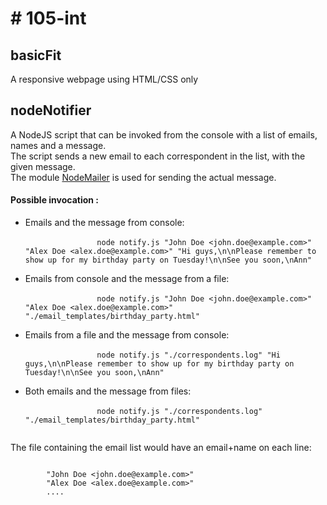 <h1># 105-int</h1>

<div>
	<h2>basicFit</h2>
	<p>A responsive webpage using HTML/CSS only</p>
</div>

<div>
	<h2>nodeNotifier</h2>
	<p>
		A NodeJS script that can be invoked from the console with a list of emails, names and a message.<br>
		The script sends a new email to each correspondent in the list, with the given message.<br>
		The module <a href="https://nodemailer.com/about/">NodeMailer</a> is used for sending the actual message.
	</p>
	<h4>Possible invocation :</h4>		
	<ul>
		<li>
			Emails and the message from console:<br>
			<code>
				node notify.js "John Doe &lt;john.doe@example.com&gt;" "Alex Doe &lt;alex.doe@example.com&gt;" "Hi guys,\n\nPlease remember to show up for my birthday party on Tuesday!\n\nSee you soon,\nAnn"
			</code>
		</li>
		<li>
			Emails from console and the message from a file:<br>
			<code>
				node notify.js "John Doe &lt;john.doe@example.com&gt;" "Alex Doe &lt;alex.doe@example.com&gt;" "./email_templates/birthday_party.html"
			</code>
		</li>
		<li>
			Emails from a file and the message from console:<br>
			<code>
				node notify.js "./correspondents.log" "Hi guys,\n\nPlease remember to show up for my birthday party on Tuesday!\n\nSee you soon,\nAnn"
			</code>
		</li>
		<li>
			Both emails and the message from files:<br>
			<code>
				node notify.js "./correspondents.log" "./email_templates/birthday_party.html"
			</code>
		</li>
	</ul>
	<p>
		The file containing the email list would have an email+name on each line:<br>
		<pre><code>
		"John Doe &lt;john.doe@example.com&gt;"
		"Alex Doe &lt;alex.doe@example.com&gt;"
		....
		</code></pre>
	</p>
</div>